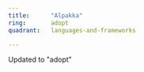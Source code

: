```yaml
---
title:      "Alpakka"
ring:       adopt
quadrant:   languages-and-frameworks

---
```


Updated to "adopt"